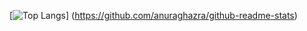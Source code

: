 [![Top Langs](https://github-readme-stats.vercel.app/api/top-langs/?username=tamaki24&layout=compact&theme=tokyonight)]
(https://github.com/anuraghazra/github-readme-stats)
